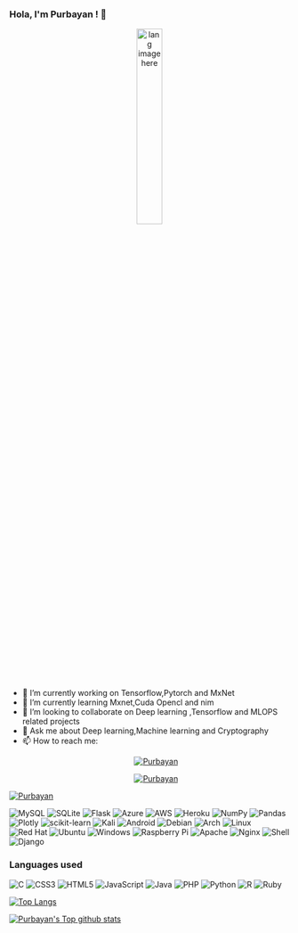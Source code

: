 ### Hola, I'm Purbayan  ! 👋

<p align="center"><img width="30%" src="https://github.com/alansmathew/alansmathew/raw/master/lang.gif" alt="lang image here" /></p>




- 🔭 I’m currently working on Tensorflow,Pytorch and MxNet
- 🌱 I’m currently learning Mxnet,Cuda Opencl and nim
- 👯 I’m looking to collaborate on Deep learning ,Tensorflow and MLOPS related projects
- 💬 Ask me about Deep learning,Machine learning and Cryptography
- 📫 How to reach me: <p align="center">
  <p align="center"> <a href="https://www.linkedin.com/in/purbayan-majumder-2799631a3/" target="blank"><img src="https://img.shields.io/badge/LinkedIn-0077B5?style=for-the-badge&logo=linkedin&logoColor=white" alt="Purbayan" /></a> </p>  <p align="center"> <a href="https://twitter.com/XNS_07" target="blank"><img src="https://img.shields.io/badge/Twitter-1DA1F2?style=for-the-badge&logo=twitter&logoColor=white" alt="Purbayan" /></a> </p>
  
<p align="left"> <a href="https://twitter.com/XNS_07" target="blank"><img src="https://img.shields.io/twitter/follow/XNS_07?logo=twitter&style=for-the-badge" alt="Purbayan" /></a> </p>
  

![MySQL](https://img.shields.io/badge/mysql-%2300f.svg?style=for-the-badge&logo=mysql&logoColor=white)
![SQLite](https://img.shields.io/badge/sqlite-%2307405e.svg?style=for-the-badge&logo=sqlite&logoColor=white)
![Flask](https://img.shields.io/badge/flask-%23000.svg?style=for-the-badge&logo=flask&logoColor=white)
![Azure](https://img.shields.io/badge/azure-%230072C6.svg?style=for-the-badge&logo=microsoftazure&logoColor=white)
![AWS](https://img.shields.io/badge/AWS-%23FF9900.svg?style=for-the-badge&logo=amazon-aws&logoColor=white)
![Heroku](https://img.shields.io/badge/heroku-%23430098.svg?style=for-the-badge&logo=heroku&logoColor=white)
![NumPy](https://img.shields.io/badge/numpy-%23013243.svg?style=for-the-badge&logo=numpy&logoColor=white)
![Pandas](https://img.shields.io/badge/pandas-%23150458.svg?style=for-the-badge&logo=pandas&logoColor=white)
![Plotly](https://img.shields.io/badge/Plotly-%233F4F75.svg?style=for-the-badge&logo=plotly&logoColor=white)
![scikit-learn](https://img.shields.io/badge/scikit--learn-%23F7931E.svg?style=for-the-badge&logo=scikit-learn&logoColor=white)
![Kali](https://img.shields.io/badge/Kali-268BEE?style=for-the-badge&logo=kalilinux&logoColor=white)
![Android](https://img.shields.io/badge/Android-3DDC84?style=for-the-badge&logo=android&logoColor=white)
![Debian](https://img.shields.io/badge/Debian-D70A53?style=for-the-badge&logo=debian&logoColor=white)
![Arch](https://img.shields.io/badge/Arch%20Linux-1793D1?logo=arch-linux&logoColor=fff&style=for-the-badge)
![Linux](https://img.shields.io/badge/Linux-FCC624?style=for-the-badge&logo=linux&logoColor=black)
![Red Hat](https://img.shields.io/badge/Red%20Hat-EE0000?style=for-the-badge&logo=redhat&logoColor=white)
![Ubuntu](https://img.shields.io/badge/Ubuntu-E95420?style=for-the-badge&logo=ubuntu&logoColor=white)
![Windows](https://img.shields.io/badge/Windows-0078D6?style=for-the-badge&logo=windows&logoColor=white)
![Raspberry Pi](https://img.shields.io/badge/-RaspberryPi-C51A4A?style=for-the-badge&logo=Raspberry-Pi)
![Apache](https://img.shields.io/badge/apache-%23D42029.svg?style=for-the-badge&logo=apache&logoColor=white)
![Nginx](https://img.shields.io/badge/nginx-%23009639.svg?style=for-the-badge&logo=nginx&logoColor=white)
![Shell](https://img.shields.io/badge/Shell_Script-121011?style=for-the-badge&logo=gnu-bash&logoColor=white)
![Django](https://img.shields.io/badge/Django-092E20?style=for-the-badge&logo=django&logoColor=white)

### Languages used 
![C](https://img.shields.io/badge/c-%2300599C.svg?style=for-the-badge&logo=c&logoColor=white)
![CSS3](https://img.shields.io/badge/css3-%231572B6.svg?style=for-the-badge&logo=css3&logoColor=white)
![HTML5](https://img.shields.io/badge/html5-%23E34F26.svg?style=for-the-badge&logo=html5&logoColor=white)
![JavaScript](https://img.shields.io/badge/javascript-%23323330.svg?style=for-the-badge&logo=javascript&logoColor=%23F7DF1E)
![Java](https://img.shields.io/badge/java-%23ED8B00.svg?style=for-the-badge&logo=java&logoColor=white)
![PHP](https://img.shields.io/badge/php-%23777BB4.svg?style=for-the-badge&logo=php&logoColor=white)
![Python](https://img.shields.io/badge/python-3670A0?style=for-the-badge&logo=python&logoColor=ffdd54)
![R](https://img.shields.io/badge/r-%23276DC3.svg?style=for-the-badge&logo=r&logoColor=white)
![Ruby](https://img.shields.io/badge/ruby-%23CC342D.svg?style=for-the-badge&logo=ruby&logoColor=white)

[![Top Langs](https://github-readme-stats.vercel.app/api/top-langs/?username=Purbayan2014&theme=synthwave)](https://github.com/Purbayan2014)

[![Purbayan's Top github stats](https://github-readme-stats.vercel.app/api?username=Purbayan2014&theme=blue-green)](https://github.com/Purbayan2014)





